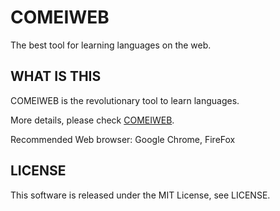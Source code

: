 # COMEIWEB
The best tool for learning languages on the web.

## WHAT IS THIS
COMEIWEB is the revolutionary tool to learn languages.

More details, please check [COMEIWEB](https://k-rintaro.github.io/COMEIWEB).

Recommended Web browser: Google Chrome, FireFox

## LICENSE
This software is released under the MIT License, see LICENSE.


